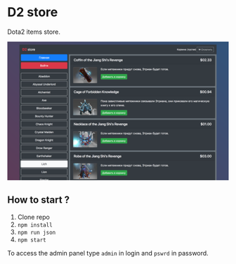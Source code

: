 # D2 store

Dota2 items store. 

![Screenshot d2](screen.png)

## How to start ?
1. Clone repo
2. `npm install`
3. `npm run json`
4. `npm start`

To access the admin panel type `admin` in login and `pswrd` in password.
